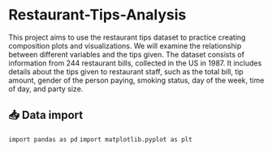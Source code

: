 # Restaurant-Tips-Analysis
This project aims to use the restaurant tips dataset to practice creating composition plots and visualizations. We will examine the relationship between different variables and the tips given.
The dataset consists of information from 244 restaurant bills, collected in the US in 1987.
It includes details about the tips given to restaurant staff, such as the total bill, tip amount, gender of the person paying, smoking status, day of the week, time of day, and party size.
## 📥 Data import
`import pandas as pd`
`import matplotlib.pyplot as plt`
